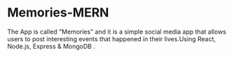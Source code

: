 # Memories-MERN
The App is called "Memories" and it is a simple social media app that allows users to post interesting events that happened in their lives.Using React, Node.js, Express &amp; MongoDB .
